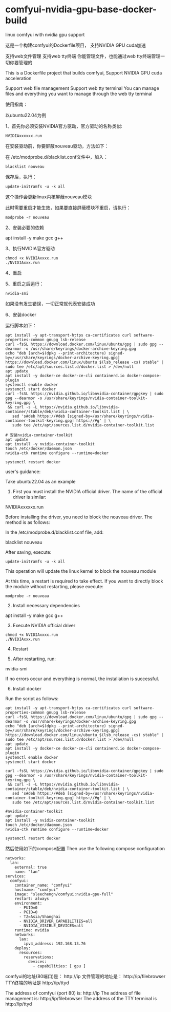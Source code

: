 # comfyui-nvidia-gpu-base-docker-build
linux comfyui with nvidia gpu support

这是一个构建comfyui的Dockerfile项目，
支持NVIDIA GPU cuda加速

支持web文件管理
支持web tty终端
你能管理文件，也能通过web tty终端管理一切你要管理的

This is a Dockerfile project that builds comfyui,
Support NVIDIA GPU cuda acceleration

Support web file management
Support web tty terminal
You can manage files and everything you want to manage through the web tty terminal

使用指南：

以ubuntu22.04为例

1、首先你必须安装NVIDIA官方驱动，官方驱动的名称类似:
```
NVIDIAxxxxxx.run
```
在安装驱动前，你要屏蔽nouveau驱动，方法如下：

在 /etc/modprobe.d/blacklist.conf文件中，加入：
```
blacklist nouveau
```
保存后，执行：
```
update-initramfs -u -k all
```
这个操作会更新linux内核屏蔽nouveau模块

此时需要重启才能生效，如果要直接屏蔽模块不重启，请执行：
```
modprobe -r nouveau
```
2、安装必要的依赖

apt install -y make gcc g++

3、执行NVIDIA官方驱动
```
chmod +x NVIDIAxxxx.run
./NVIDIAxxx.run
```
4、重启

5、重启之后运行：
```
nvidia-smi 
```
如果没有发生错误，一切正常就代表安装成功

6、安装docker

运行脚本如下：

```
apt install -y apt-transport-https ca-certificates curl software-properties-common gnupg lsb-release
curl -fsSL https://download.docker.com/linux/ubuntu/gpg | sudo gpg --dearmor -o /usr/share/keyrings/docker-archive-keyring.gpg
echo "deb [arch=$(dpkg --print-architecture) signed-by=/usr/share/keyrings/docker-archive-keyring.gpg] https://download.docker.com/linux/ubuntu $(lsb_release -cs) stable" | sudo tee /etc/apt/sources.list.d/docker.list > /dev/null
apt update
apt install -y docker-ce docker-ce-cli containerd.io docker-compose-plugin
systemctl enable docker
systemctl start docker
curl -fsSL https://nvidia.github.io/libnvidia-container/gpgkey | sudo gpg --dearmor -o /usr/share/keyrings/nvidia-container-toolkit-keyring.gpg \
 && curl -s -L https://nvidia.github.io/libnvidia-container/stable/deb/nvidia-container-toolkit.list | \
   sed 's#deb https://#deb [signed-by=/usr/share/keyrings/nvidia-container-toolkit-keyring.gpg] https://#g' | \
   sudo tee /etc/apt/sources.list.d/nvidia-container-toolkit.list

# 安装nvidia-container-toolkit
apt update
apt install -y nvidia-container-toolkit
touch /etc/docker/daemon.json
nvidia-ctk runtime configure --runtime=docker

systemctl restart docker
```

user's guidance:

Take ubuntu22.04 as an example

1. First you must install the NVIDIA official driver. The name of the official driver is similar:

NVIDIAxxxxxx.run

Before installing the driver, you need to block the nouveau driver. The method is as follows:

In the /etc/modprobe.d/blacklist.conf file, add:

blacklist nouveau

After saving, execute:

```
update-initramfs -u -k all
```

This operation will update the linux kernel to block the nouveau module

At this time, a restart is required to take effect. If you want to directly block the module without restarting, please execute:

```
modprobe -r nouveau
```
2. Install necessary dependencies

apt install -y make gcc g++

3. Execute NVIDIA official driver
```
chmod +x NVIDIAxxxx.run
./NVIDIAxxx.run
```
4. Restart

5. After restarting, run:

nvidia-smi

If no errors occur and everything is normal, the installation is successful.

6. Install docker

Run the script as follows:
```
apt install -y apt-transport-https ca-certificates curl software-properties-common gnupg lsb-release
curl -fsSL https://download.docker.com/linux/ubuntu/gpg | sudo gpg --dearmor -o /usr/share/keyrings/docker-archive-keyring.gpg
echo "deb [arch=$(dpkg --print-architecture) signed-by=/usr/share/keyrings/docker-archive-keyring.gpg] https://download.docker.com/linux/ubuntu $(lsb_release -cs) stable" | sudo tee /etc/apt/sources.list.d/docker.list > /dev/null
apt update
apt install -y docker-ce docker-ce-cli containerd.io docker-compose-plugin
systemctl enable docker
systemctl start docker

curl -fsSL https://nvidia.github.io/libnvidia-container/gpgkey | sudo gpg --dearmor -o /usr/share/keyrings/nvidia-container-toolkit-keyring.gpg \
 && curl -s -L https://nvidia.github.io/libnvidia-container/stable/deb/nvidia-container-toolkit.list | \
   sed 's#deb https://#deb [signed-by=/usr/share/keyrings/nvidia-container-toolkit-keyring.gpg] https://#g' | \
   sudo tee /etc/apt/sources.list.d/nvidia-container-toolkit.list

#nvidia-container-toolkit
apt update
apt install -y nvidia-container-toolkit
touch /etc/docker/daemon.json
nvidia-ctk runtime configure --runtime=docker

systemctl restart docker

```

然后使用如下的compose配置
Then use the following compose configuration



```
networks:
  lan:
    external: true
    name: "lan"
services:
  comfyui:
    container_name: "comfyui"
    hostname: "comfyui"
    image: "sleechengn/comfyui:nvidia-gpu-full"
    restart: always
    environment:
      - PUID=0
      - PGID=0
      - TZ=Asia/Shanghai
      - NVIDIA_DRIVER_CAPABILITIES=all
      - NVIDIA_VISIBLE_DEVICES=all
    runtime: nvidia
    networks:
      lan:
        ipv4_address: 192.168.13.76
    deploy:
      resources:
        reservations:
          devices:
            - capabilities: [ gpu ]
```

comfyui的地址(80端口)是：
http://ip
文件管理的地址是：
http://ip/filebrowser
TTY终端的地址是
http://ip/ttyd

The address of comfyui (port 80) is:
http://ip
The address of file management is:
http://ip/filebrowser
The address of the TTY terminal is
http://ip/ttyd
